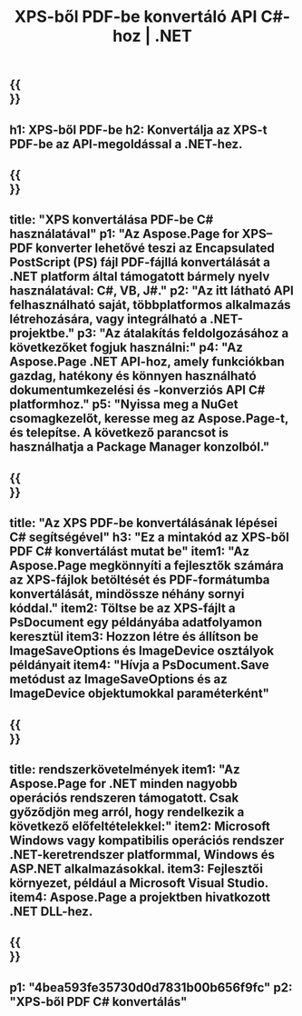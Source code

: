 ﻿---
translation: true
template: /_templates/_conversion-child-net.md
title: XPS-ből PDF-be konvertáló API C#-hoz |  .NET
url: /net/conversion/xps-to-pdf/
description: Mintakód XPS PDF C# konvertálásához. Használjon API-példakódot az XPS-fájlok kötegelt PDF-vé konvertálásához VB.NET-en, Asp.NET-en vagy bármely .NET-alapú alkalmazáson belül.
informat: XPS
outformat: PDF
otherformats: XPS EPS
---

{{<section banner>}}
---
h1: XPS-ből PDF-be
h2: Konvertálja az XPS-t PDF-be az API-megoldással a .NET-hez.
---

{{<section overview>}}
---
title: "XPS konvertálása PDF-be C# használatával"
p1: "Az Aspose.Page for XPS–PDF konverter lehetővé teszi az Encapsulated PostScript (PS) fájl PDF-fájllá konvertálását a .NET platform által támogatott bármely nyelv használatával: C#, VB, J#."
p2: "Az itt látható API felhasználható saját, többplatformos alkalmazás létrehozására, vagy integrálható a .NET-projektbe."
p3: "Az átalakítás feldolgozásához a következőket fogjuk használni:"
p4: "Az Aspose.Page .NET API-hoz, amely funkciókban gazdag, hatékony és könnyen használható dokumentumkezelési és -konverziós API C# platformhoz."
p5: "Nyissa meg a NuGet csomagkezelőt, keresse meg az Aspose.Page-t, és telepítse. A következő parancsot is használhatja a Package Manager konzolból."
---

{{<section feature1>}}
---
title: "Az XPS PDF-be konvertálásának lépései C# segítségével"
h3: "Ez a mintakód az XPS-ből PDF C# konvertálást mutat be"
item1: "Az Aspose.Page megkönnyíti a fejlesztők számára az XPS-fájlok betöltését és PDF-formátumba konvertálását, mindössze néhány sornyi kóddal."
item2: Töltse be az XPS-fájlt a PsDocument egy példányába adatfolyamon keresztül
item3: Hozzon létre és állítson be ImageSaveOptions és ImageDevice osztályok példányait
item4: "Hívja a PsDocument.Save metódust az ImageSaveOptions és az ImageDevice objektumokkal paraméterként"
---

{{<section feature2>}}
---
title: rendszerkövetelmények
item1: "Az Aspose.Page for .NET minden nagyobb operációs rendszeren támogatott. Csak győződjön meg arról, hogy rendelkezik a következő előfeltételekkel:"
item2: Microsoft Windows vagy kompatibilis operációs rendszer .NET-keretrendszer platformmal, Windows és ASP.NET alkalmazásokkal.
item3: Fejlesztői környezet, például a Microsoft Visual Studio.
item4: Aspose.Page a projektben hivatkozott .NET DLL-hez.
---

{{<section gist>}}
---
p1: "4bea593fe35730d0d7831b00b656f9fc"
p2: "XPS-ből PDF C# konvertálás"
---
